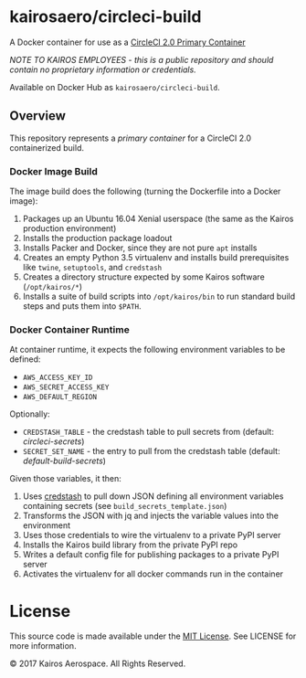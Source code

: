 # kairosaero/circleci-build

A Docker container for use as a [CircleCI 2.0 Primary Container](https://circleci.com/docs/2.0/custom-images/)

*NOTE TO KAIROS EMPLOYEES* - _this is a public repository and should contain no proprietary information or credentials._

Available on Docker Hub as `kairosaero/circleci-build`.

## Overview

This repository represents a _primary container_ for a CircleCI 2.0
containerized build.

### Docker Image Build

The image build does the following (turning the Dockerfile into a Docker image):

1. Packages up an Ubuntu 16.04 Xenial userspace (the same as the Kairos production environment)
2. Installs the production package loadout
3. Installs Packer and Docker, since they are not pure `apt` installs
4. Creates an empty Python 3.5 virtualenv and installs build prerequisites like
  `twine`, `setuptools`, and `credstash`
5. Creates a directory structure expected by some Kairos software
   (`/opt/kairos/*`)
6. Installs a suite of build scripts into `/opt/kairos/bin` to run standard
   build steps and puts them into `$PATH`.

### Docker Container Runtime

At container runtime, it expects the following environment variables to be defined:

* `AWS_ACCESS_KEY_ID`
* `AWS_SECRET_ACCESS_KEY`
* `AWS_DEFAULT_REGION`

Optionally:

* `CREDSTASH_TABLE` - the credstash table to pull secrets from
  (default: _circleci-secrets_)
* `SECRET_SET_NAME` - the entry to pull from the credstash table
  (default: _default-build-secrets_)

Given those variables, it then:

1. Uses [credstash][1] to pull down JSON defining all environment variables
   containing secrets (see `build_secrets_template.json`)
2. Transforms the JSON with jq and injects the variable values into the
   environment
3. Uses those credentials to wire the virtualenv to a private PyPI server
4. Installs the Kairos build library from the private PyPI repo
5. Writes a default config file for publishing packages to a private PyPI
   server
6. Activates the virtualenv for all docker commands run in the container


[1]: https://github.com/fugue/credstash

# License

This source code is made available under the [MIT License](default-build-secrets).  See LICENSE for more information.

&#169; 2017 Kairos Aerospace.  All Rights Reserved.
